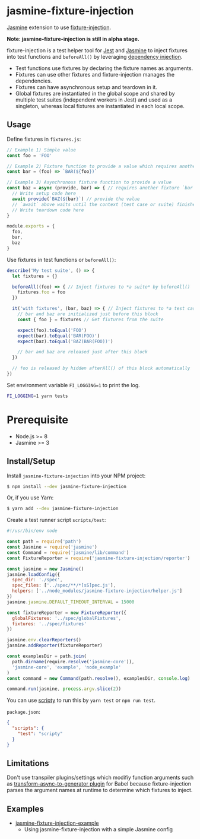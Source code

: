 # jasmine-fixture-injection

[Jasmine](https://jasmine.github.io/) extension to use [fixture-injection](https://github.com/yatsu/fixture-injection).

__Note: jasmine-fixture-injection is still in alpha stage.__

fixture-injection is a test helper tool for [Jest](https://jestjs.io/) and [Jasmine](https://jasmine.github.io/) to inject fixtures into test functions and `beforeAll()` by leveraging [dependency injection](https://www.wikiwand.com/en/Dependency_injection).

* Test functions use fixtures by declaring the fixture names as arguments.
* Fixtures can use other fixtures and fixture-injection manages the dependencies.
* Fixtures can have asynchronous setup and teardown in it.
* Global fixtures are instantiated in the global scope and shared by multiple test suites (independent workers in Jest) and used as a singleton, whereas local fixtures are instantiated in each local scope.

## Usage

Define fixtures in `fixtures.js`:

```js
// Example 1) Simple value
const foo = 'FOO'

// Example 2) Fixture function to provide a value which requires another fixture `foo`
const bar = (foo) => `BAR(${foo})`

// Example 3) Asynchronous fixture function to provide a value
const baz = async (provide, bar) => { // requires another fixture `bar`
  // Write setup code here
  await provide(`BAZ(${bar}`) // provide the value
  // `await` above waits until the context (test case or suite) finishes
  // Write teardown code here
}

module.exports = {
  foo,
  bar,
  baz
}
```

Use fixtures in test functions or `beforeAll()`:

```js
describe('My test suite', () => {
  let fixtures = {}

  beforeAll((foo) => { // Inject fixtures to *a suite* by beforeAll()
    fixtures.foo = foo
  })

  it('with fixtures', (bar, baz) => { // Inject fixtures to *a test case*
    // bar and baz are initialized just before this block
    const { foo } = fixtures // Get fixtures from the suite

    expect(foo).toEqual('FOO')
    expect(bar).toEqual('BAR(FOO)')
    expect(baz).toEqual('BAZ(BAR(FOO))')

    // bar and baz are released just after this block
  })

  // foo is released by hidden afterAll() of this block automatically
})
```

Set environment variable `FI_LOGGING=1` to print the log.

```sh
FI_LOGGING=1 yarn tests
```

# Prerequisite

* Node.js >= 8
* Jasmine >= 3

## Install/Setup

Install `jasmine-fixture-injection` into your NPM project:

```sh
$ npm install --dev jasmine-fixture-injection
```

Or, if you use Yarn:

```sh
$ yarn add --dev jasmine-fixture-injection
```

Create a test runner script `scripts/test`:

```js
#!/usr/bin/env node

const path = require('path')
const Jasmine = require('jasmine')
const Command = require('jasmine/lib/command')
const FixtureReporter = require('jasmine-fixture-injection/reporter')

const jasmine = new Jasmine()
jasmine.loadConfig({
  spec_dir: './spec',
  spec_files: ['../spec/**/*[sS]pec.js'],
  helpers: ['../node_modules/jasmine-fixture-injection/helper.js']
})
jasmine.jasmine.DEFAULT_TIMEOUT_INTERVAL = 15000

const fixtureReporter = new FixtureReporter({
  globalFixtures: '../spec/globalFixtures',
  fixtures: '../spec/fixtures'
})

jasmine.env.clearReporters()
jasmine.addReporter(fixtureReporter)

const examplesDir = path.join(
  path.dirname(require.resolve('jasmine-core')),
  'jasmine-core', 'example', 'node_example'
)
const command = new Command(path.resolve(), examplesDir, console.log)

command.run(jasmine, process.argv.slice(2))
```

You can use [scripty](https://www.npmjs.com/package/scripty) to run this by `yarn test` or `npm run test`.

`package.json`:

```json
{
  "scripts": {
    "test": "scripty"
  }
}
```

## Limitations

Don't use transpiler plugins/settings which modifiy function arguments such as [transform-async-to-generator plugin](https://babeljs.io/docs/en/babel-plugin-transform-async-to-generator) for Babel because fixture-injection parses the argument names at runtime to determine which fixtures to inject.

## Examples

* [jasmine-fixture-injection-example](https://github.com/yatsu/fixture-injection/tree/master/packages/jasmine-fixture-injection-example)
  * Using jasmine-fixture-injection with a simple Jasmine config
